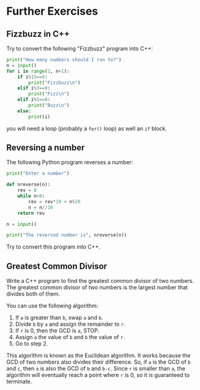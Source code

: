 # Further Exercises

## Fizzbuzz in C++

Try to convert the following "Fizzbuzz" program into C++:

```python
print("How many numbers should I run to?")
n = input()
for i in range(1, n+1):
    if i%15==0:
        print("Fizzbuzz\n")
    elif i%3==0:
        print("Fizz\n")
    elif i%5==0:
        print("Buzz\n")
    else:
        print(i)
```

you will need a loop (probably a `for()` loop) as well an `if` block.

## Reversing a number

The following Python program reverses a number:

```python
print("Enter a number")

def nreverse(n):
    rev = 0
    while n>0:
        rev = rev*10 + n%10
        n = n//10
    return rev

n = input()

print("The reversed number is", nreverse(n))
```

Try to convert this program into C++.

## Greatest Common Divisor

Write a C++ program to find the greatest common divisor of two numbers. The greatest common divisor of two numbers is the largest number that divides both of them.

You can use the following algorithm:

1. If `a` is greater than `b`, swap `a` and `b`.
2. Divide `b` by `a` and assign the remainder to `r`.
3. If `r` is 0, then the GCD is `a`, STOP.
4. Assign `a` the value of `b` and `b` the value of `r`.
5. Go to step 2.

This algorithm is known as the Euclidean algorithm. It works because the GCD of two numbers also divides their difference. So, if `a` is the GCD of `b` and `c`, then `a` is also the GCD of `b` and `b-c`. Since `r` is smaller than `a`, the algorithm will eventually reach a point where `r` is 0, so it is guaranteed to terminate.



